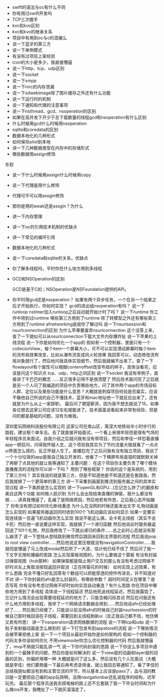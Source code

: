 * swift的语法与oc有什么不同
* 你有用过swift开发吗
* TCP三次握手
* kvc和kvo区别
* kvc和kvo的继承关系
* 项目中有用到oc与c的混编么
* 谈一下蓝牙的第三方
* 说一下单例模式
* 有没有过项目上架经验
* icon的大小是多少，我直接懵逼
* 说一下http、tcp、udp区别
* 说一下socket
* 说一下xmpp
* 说一下mrc的内存泄漏
* 说一下sdwebimage除了图片缓存之外还有什么功能
* 说一下运行时的机制
* 说一下通知和代理的注意事项
* 说一下nsthread、gcd、nsoperation的区别
* 如果在高并发下开少于总下载数量的线程gcd和nsoperation有什么区别
* 什么时候用gcd什么时候用nsoperation
* sqlite和coredata的区别
* 数据本地化的几种形式
* 如何保存plist到本地
* 讲一下几种数据类型在内存中的存储形式
* 哪些数据用assign修饰

东软
* 说一下什么时候用assign什么时候用copy
* 说一下代理是用什么修饰
* 代理可不可以用assgin修饰
* 那你是用的weak还是assgin？为什么
* 讲一下内存管理
* 讲一下oc的引用技术机制的优缺点
* 讲一下常见的循环引用
* 数据本地化的几种形式
* 说一下coredata和sqlite的关系，优缺点
* 你了解多线程吗，平时你在什么地方用到多线程
* GCD和NSOperation的区别
    
    GCD是基于C的；NSOperation是NSFoundation提供的API。
    
* 你平时用gcd还是nsoperation？
    如果有两个异步任务，一个在另一个结束之后才开始执行，你如何实现？
    gcd的进出组nsoperation有吗？
    说一下runloop
    nstimer加入runloop之后自动就开始计时了吗？
    说一下runtime
    你工作中用到过runtime
    哪些第三方用到了runtime
    除了转模型之外还有哪些第三方用到了runtime
    afnetworking底层你了解过吗
    说一下nsurlsession和nsurlconnection的区别
    为什么苹果要废弃nsurlconnection
        这个没答上来，查了一下貌似可以从nsurlconnection下载大文件内存爆炸扯
    说一下苹果的上线流程
    说一下你是如何优化一个app的
    假如有一个控制器，里面只有一个collecionView，每个item一个屏幕大小，可不可以实现滑动屏幕时每个item的流布局效果改变，比如从瀑布流变成风火轮效果
        我回答可以，动态修改流布局对象就行了，然后他问我具体实现细节，然后我就编不出来了。查了一下flowlayout有个属性可以根据contenoffset改变布局的样子，具体没看完，应该是问这个知识点
    tcp、udp、http之间区别
    说一下socket
        我没有举例子，直接讲了干巴巴的概念
    ……反正很多记得不是很清楚了
    然后技术面问完了之后就是另一个人问了我编造的项目中负责哪些地方，问了其中两个app的市场目标人群、定位以及某些功能是什么意思？大概就是刺探项目经验是否属实，应该不像他自己所说的自己不懂技术，蓝牙和mac地址他一下就反应出来了。还有就是为什么从上一家辞职。
    最后问了期望薪资，因为我不想去就说了15，如果各位想去这家公司应该12左右就能进了。技术面虽说看起来非常有经验，但是问的都是基础的问题，没有为难我。

深圳爱玩网络科技股份有限公司
    这家公司在南山区，离深大地铁站半小时步行的路程，建议租个单车去。去了就直接开始面试，一个看上来很年轻但是很有气场的年轻程序员来面试。自我介绍之后就问我有没有带项目，然后和李佳一样怼着直播app一顿狂问，问得我怀疑人生，这个项目我其实为了节约流量大致就看了一点点ui界面怎么搭的，反正怀疑人生了。直播怼完了之后问我有没有独立项目，我说了一个十分垃圾的app是我自己独立开发的，他看了一下横屏布局是错的就默默关掉了再聊了点其他的就让我等通知了
    主要问题：
        在这个项目你主要负责了哪个模块
        直播推流的流程你可以讲一下吗？
        用到了哪些框架？
        你说的这个是系统的，用到了第三方吗？
            其实我说的就是第三方，但是不知道他是不知道还是在套路我，然后我就换了一个更简单的第三方
        讲一下采集到画面到推流到服务器之间的具体实现过程
        讲一下美颜是怎么实现的
        讲一下openGL和GPU...(忘记怎么拼了)的磨皮和美白这两个功能
        如何做人脸识别
        为什么会出现结束直播的弹窗，我什么都没有做……
            讲真我懵逼了，乱编了是网络原因，然后他若有所思，之后我心态开始蹦了
        你有没有想过如何优化断线重连
        为什么在没网的时候还能发出文字
        礼物动画是怎么实现的
        如果服务器返回同时收到100个飞机动画应该如何显示
        如果一定要实现连续放一百遍飞机动画你怎么实现
            我说不能这么搞，会卡死主线程（其实不会卡死）然后他一直说要这样实现，我就搞了一个递归函数
            然后他说此时服务器返回送了101个礼物，然后我修改了一下跳出递归的条件……总之此时心态就没有那么崩溃了
        说一下登陆从登陆跳到微信然后跳回来回到主界面的流程
            然后我说pop to root view controller……然后他说这里压根就没有navigationController……我就彻底懵逼了马上改成modal然后吹了一大波，估计他已经不信了
        然后问了我一下文字无限轮播器的思路
        怎么实现蒙板视图的，为什么要做这个蒙板
        有没有封装过弹窗视图（hub那种）
        如果弹窗都是阻止用户交互的那么有没有考虑过网络不好时点左上角取消按钮返回并取消（正在转菊花的时候）
        如何实现上述效果，有什么思路
            完全不懂只好乱回答有个数组可以把能穿透的控件传进去，并不知道对不对
        讲一下你封装的afn是怎么封装的，有哪些参数？
        超时时间定义在哪里？是否写死
        你有没有考虑过网络不好时如何实现自动重连？有什么思路
        你在项目中哪些地方用到了多线程
        具体说一下线程延迟
            然后他死追线程延迟，然后我露馅了，忘记什么情况会出现需要线程延迟的地方了，只能含糊闪烁其词
        然后在问我还有什么地方用到多线程，我举了一个网络请求数据会用到……然后他说afn已经处理好了……
            然后我已经傻了，只能说以前没用afn的时候自己封装nsurlsession的时候自己那时候回调在子线程，需要回到主线程刷新ui（反正我自己都不信，他仿佛又若有所思）
        讲一下nsoperation请求网络数据的流程
        说一下啊tcp和udp
        说一下粒子发射器动画是怎么做到的
        说一下打包发布到appstore的流程
        说一下哪些情况会被苹果拒绝上架
        说一下一个项目从最初开始你是如何架构的
        假如一个控制器的代码太多你该如何优化
        不用viewmodel你怎么优化控制器的代码
            然后我就懵逼了，mvp不熟就只能乱讲一气
        说一下你代码封装的思路
        说一下你这么多项目中遇到的一个最棘手的问题，然后你是如何解决的
        说一下view层的动画和layer层的动画的区别，你偏好用哪一种
        大概就是问了这么多，然后说有几个人在面试（大概就是李佳）他们要商量一下最后再考虑录用谁，就让我回去等通知了。看了李佳的总结我貌似都没有到和主管交流的环节，所以基本上应该是pass了，血与泪的教训是一定要把自己编的app玩熟啊，没用navigationbar还乱说程序的结构，迟早玩完。
        最后那个程序员送我去搭电梯的路上还不忘套路了我一下毕业时间和为什么做ios开发，我瞎扯了一下就灰溜溜走了。